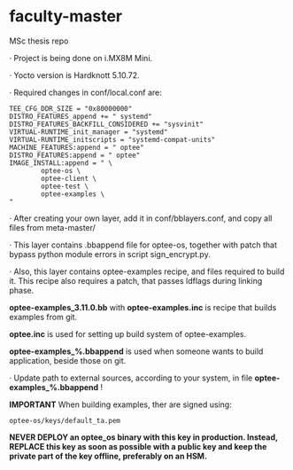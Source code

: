 # faculty-master
MSc thesis repo

&middot; Project is being done on i.MX8M Mini. 

&middot; Yocto version is Hardknott 5.10.72.

&middot; Required changes in conf/local.conf are:

```text
TEE_CFG_DDR_SIZE = "0x80000000"
DISTRO_FEATURES_append += " systemd"
DISTRO_FEATURES_BACKFILL_CONSIDERED += "sysvinit"
VIRTUAL-RUNTIME_init_manager = "systemd"
VIRTUAL-RUNTIME_initscripts = "systemd-compat-units"
MACHINE_FEATURES:append = " optee"
DISTRO_FEATURES:append = " optee"
IMAGE_INSTALL:append = " \
        optee-os \
        optee-client \
        optee-test \
        optee-examples \
"
```

&middot; After creating your own layer, add it in conf/bblayers.conf,
and copy all files from meta-master/

&middot; This layer contains .bbappend file for optee-os, together with patch
that bypass python module errors in script sign_encrypt.py.

&middot; Also, this layer contains optee-examples recipe, and files required to
build it. This recipe also requires a patch, that passes ldflags during
linking phase.

**optee-examples_3.11.0.bb** with **optee-examples.inc** is recipe that builds
examples from git.

**optee.inc** is used for setting up build system of optee-examples.

**optee-examples_%.bbappend** is used when someone wants to build application,
beside those on git.

&middot; Update path to external sources, according to your system, in file
**optee-examples_%.bbappend** !

**IMPORTANT** When building examples, ther are signed using:
```text
optee-os/keys/default_ta.pem
```
**NEVER DEPLOY an optee_os binary with this key in production. Instead, REPLACE 
this key as soon as possible with a public key and keep the private part of 
the key offline, preferably on an HSM.**
